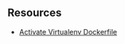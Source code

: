 ## Resources

- [Activate Virtualenv Dockerfile](https://pythonspeed.com/articles/activate-virtualenv-dockerfile/)